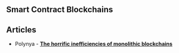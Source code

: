 ## Smart Contract Blockchains

## Articles
- Polynya - [**The horrific inefficiencies of monolithic blockchains**](https://polynya.mirror.xyz/3-omFNK3uU0iAaYSpFz0f9rCvrDBjx0H3XOSDGXU8hY)
